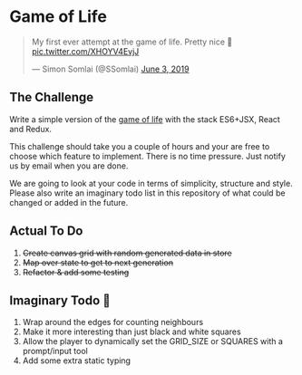 # Game of Life

<blockquote class="twitter-tweet" data-lang="en"><p lang="en" dir="ltr">My first ever attempt at the game of life. Pretty nice 🙌 <a href="https://t.co/XHOYV4EvjJ">pic.twitter.com/XHOYV4EvjJ</a></p>&mdash; Simon Somlai (@SSomlai) <a href="https://twitter.com/SSomlai/status/1135443498256257024?ref_src=twsrc%5Etfw">June 3, 2019</a></blockquote>
<script async src="https://platform.twitter.com/widgets.js" charset="utf-8"></script>


## The Challenge

Write a simple version of the [game of life](https://en.wikipedia.org/wiki/Conway's_Game_of_Life) with the stack ES6+JSX, React and Redux.

This challenge should take you a couple of hours and your are free to choose which feature to implement. There is no time pressure. Just notify us by email when you are done.

We are going to look at your code in terms of simplicity, structure and style. Please also write an imaginary todo list in this repository of what could be changed or added in the future.

## Actual To Do

1. ~~Create canvas grid with random generated data in store~~
2. ~~Map over state to get to next generation~~
3. ~~Refactor & add some testing~~

## Imaginary Todo 🌈

1. Wrap around the edges for counting neighbours
2. Make it more interesting than just black and white squares
3. Allow the player to dynamically set the GRID_SIZE or SQUARES with a prompt/input tool
4. Add some extra static typing
